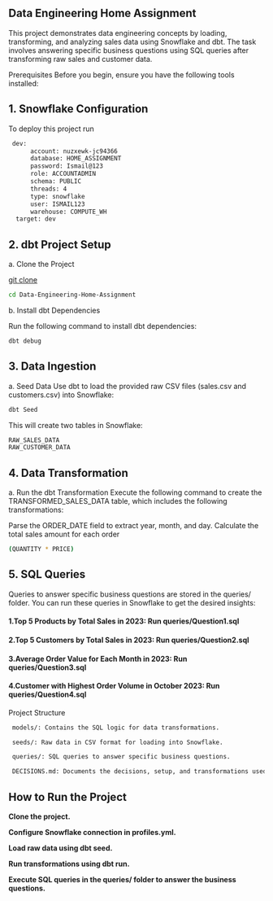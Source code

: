 
## Data Engineering Home Assignment

This project demonstrates data engineering concepts by loading, transforming, and analyzing sales data using Snowflake and dbt. The task involves answering specific business questions using SQL queries after transforming raw sales and customer data.

Prerequisites
Before you begin, ensure you have the following tools installed:


## 1. Snowflake Configuration

To deploy this project run

```bash
 dev:
      account: nuzxewk-jc94366
      database: HOME_ASSIGNMENT
      password: Ismail@123
      role: ACCOUNTADMIN
      schema: PUBLIC
      threads: 4
      type: snowflake
      user: ISMAIL123
      warehouse: COMPUTE_WH
  target: dev
```

## 2. dbt Project Setup

a. Clone the Project


[git clone](https://github.com/ismail080/Data-Engineering-Home-Assignment.git)

```bash
cd Data-Engineering-Home-Assignment
```

b. Install dbt Dependencies

Run the following command to install dbt dependencies:

```bash
dbt debug
```


## 3. Data Ingestion

a. Seed Data
Use dbt to load the provided raw CSV files (sales.csv and customers.csv) into Snowflake:

```bash
dbt Seed
```

This will create two tables in Snowflake:

```bash
RAW_SALES_DATA
RAW_CUSTOMER_DATA
```

## 4. Data Transformation

a. Run the dbt Transformation
Execute the following command to create the TRANSFORMED_SALES_DATA table, which includes the following transformations:

Parse the ORDER_DATE field to extract year, month, and day.
Calculate the total sales amount for each order 

```bash 
(QUANTITY * PRICE)
```

## 5. SQL Queries

Queries to answer specific business questions are stored in the queries/ folder. You can run these queries in Snowflake to get the desired insights:

#### 1.Top 5 Products by Total Sales in 2023: Run queries/Question1.sql
#### 2.Top 5 Customers by Total Sales in 2023: Run queries/Question2.sql
#### 3.Average Order Value for Each Month in 2023: Run queries/Question3.sql
#### 4.Customer with Highest Order Volume in October 2023: Run queries/Question4.sql

Project Structure
 
```bash
 models/: Contains the SQL logic for data transformations.
```
```bash 
 seeds/: Raw data in CSV format for loading into Snowflake.
```
``` bash 
 queries/: SQL queries to answer specific business questions.
```
```bash 
 DECISIONS.md: Documents the decisions, setup, and transformations used during the project.
 ```

## How to Run the Project
**Clone the project.**

**Configure Snowflake connection in profiles.yml.**

**Load raw data using dbt seed.**

**Run transformations using dbt run.**

**Execute SQL queries in the queries/ folder to answer the business questions.**